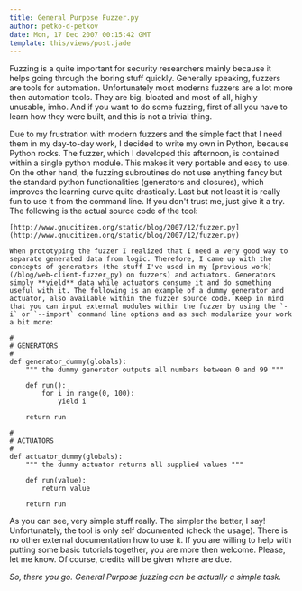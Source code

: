 ```yaml
---
title: General Purpose Fuzzer.py
author: petko-d-petkov
date: Mon, 17 Dec 2007 00:15:42 GMT
template: this/views/post.jade
---
```


Fuzzing is a quite important for security researchers mainly because it helps going through the boring stuff quickly. Generally speaking, fuzzers are tools for automation. Unfortunately most moderns fuzzers are a lot more then automation tools. They are big, bloated and most of all, highly unusable, imho. And if you want to do some fuzzing, first of all you have to learn how they were built, and this is not a trivial thing.

Due to my frustration with modern fuzzers and the simple fact that I need them in my day-to-day work, I decided to write my own in Python, because Python rocks. The fuzzer, which I developed this afternoon, is contained within a single python module. This makes it very portable and easy to use. On the other hand, the fuzzing subroutines do not use anything fancy but the standard python functionalities (generators and closures), which improves the learning curve quite drastically. Last but not least it is really fun to use it from the command line. If you don't trust me, just give it a try. The following is the actual source code of the tool:

    [http://www.gnucitizen.org/static/blog/2007/12/fuzzer.py](http://www.gnucitizen.org/static/blog/2007/12/fuzzer.py)

    When prototyping the fuzzer I realized that I need a very good way to separate generated data from logic. Therefore, I came up with the concepts of generators (the stuff I've used in my [previous work](/blog/web-client-fuzzer_py) on fuzzers) and actuators. Generators simply **yield** data while actuators consume it and do something useful with it. The following is an example of a dummy generator and actuator, also available within the fuzzer source code. Keep in mind that you can input external modules within the fuzzer by using the `-i` or `--import` command line options and as such modularize your work a bit more:

    #
    # GENERATORS
    #
    def generator_dummy(globals):
        """ the dummy generator outputs all numbers between 0 and 99 """

        def run():
            for i in range(0, 100):
                yield i

        return run

    #
    # ACTUATORS
    #
    def actuator_dummy(globals):
        """ the dummy actuator returns all supplied values """

        def run(value):
            return value

        return run

As you can see, very simple stuff really. The simpler the better, I say! Unfortunately, the tool is only self documented (check the usage). There is no other external documentation how to use it. If you are willing to help with putting some basic tutorials together, you are more then welcome. Please, let me know. Of course, credits will be given where are due.

_So, there you go. General Purpose fuzzing can be actually a simple task._
